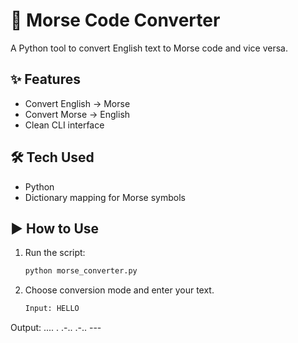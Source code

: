 # 📡 Morse Code Converter

A Python tool to convert English text to Morse code and vice versa.

## ✨ Features
- Convert English → Morse
- Convert Morse → English
- Clean CLI interface

## 🛠️ Tech Used
- Python
- Dictionary mapping for Morse symbols

## ▶️ How to Use
1. Run the script:
   ```bash
   python morse_converter.py
   ```
2. Choose conversion mode and enter your text.
   ```bash
   Input: HELLO
  Output: .... . .-.. .-.. ---
